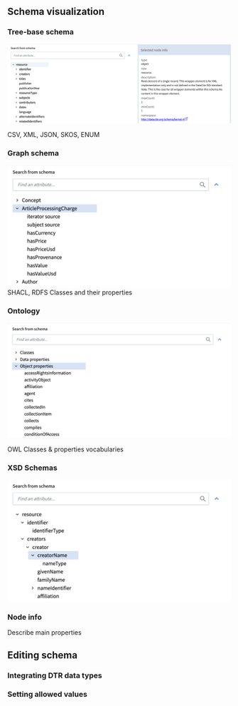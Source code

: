 

## Schema visualization

### Tree-base schema

![Tree based Schema View](../assets/mscr/schemaview-full.png)

CSV, XML, JSON, SKOS, ENUM

### Graph schema

![Graph based Schema View](../assets/mscr/schemaview-shacl.png)
SHACL, RDFS
Classes and their properties 

### Ontology
![Ontology Schema View](../assets/mscr/schemaview-owl.png)

OWL
Classes & properties vocabularies

### XSD Schemas
![XSD schema](../assets/mscr/schemaview-xsd.png)


### Node info 

Describe main properties 

## Editing schema 

### Integrating DTR data types 

### Setting allowed values

